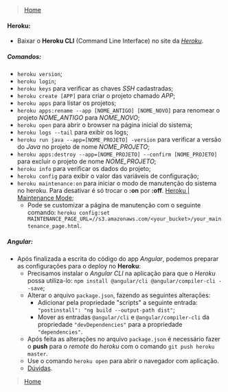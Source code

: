 > [Home](README.md)

#### Heroku:

* Baixar o **Heroku CLI** (Command Line Interface) no site da [*Heroku*](https://www.heroku.com).

##### Comandos:

* `heroku version`;
* `heroku login`;
* `heroku keys` para verificar as chaves *SSH* cadastradas;
* `heroku create [APP]` para criar o projeto chamado *APP*;
* `heroku apps` para listar os projetos;
* `heroku apps:rename --app [NOME_ANTIGO] [NOME_NOVO]` para renomear o projeto *NOME_ANTIGO* para *NOME_NOVO*;
* `heroku open` para abrir o browser na página inicial do sistema;
* `heroku logs --tail` para exibir os logs;
* `heroku run java --app=[NOME_PROJETO] -version` para verificar a versão do *Java* no projeto de nome *NOME_PROJETO*;
* `heroku apps:destroy --app=[NOME_PROJETO] --confirm [NOME_PROJETO]` para excluir o projeto de nome *NOME_PROJETO*;
* `heroku info` para verificar os dados do projeto;
* `heroku config` para exibir o valor das variáveis de configuração;
* `heroku maintenance:on` para iniciar o modo de manutenção do sistema no heroku. Para desativar é só trocar o **:on** por **:off**. [Heroku | Maintenance Mode](https://devcenter.heroku.com/articles/maintenance-mode);
  * Pode se customizar a página de manutenção com o seguinte comando: `heroku config:set MAINTENANCE_PAGE_URL=//s3.amazonaws.com/<your_bucket>/your_maintenance_page.html`.

##### Angular:

* Após finalizada a escrita do código do app *Angular*, podemos preparar as configurações para o deploy no **Heroku**:
  * Precisamos instalar o *Angular CLI* na aplicação para que o *Heroku* possa utiliza-lo: `npm install @angular/cli @angular/compiler-cli --save`;
  * Alterar o arquivo `package.json`, fazendo as seguintes alterações:
    * Adicionar pela propriedade "scripts" a seguinte entrada: `"postinstall": "ng build --output-path dist"`;
	* Mover as entradas `@angular/cli` e `@angular/compiler-cli` da propriedade `"devDependencies"` para a propriedade `"dependencies"`.
  * Após feita as alterações no arquivo `package.json` é necessário fazer o **push** para o *remote* do *heroku* com o comando `git push heroku master`.
  * Use o comando `heroku open` para abrir o navegador com aplicação.
  * [Dúvidas](https://devcenter.heroku.com/articles/mean-apps-restful-api).

> [Home](README.md)